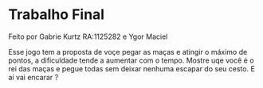 # Trabalho Final 
 Feito por Gabrie Kurtz RA:1125282 e Ygor Maciel

 Esse jogo tem a proposta de voçe pegar as maças e atingir o máximo de pontos, a dificuldade tende a aumentar com o tempo. Mostre uqe você é o rei das maças e pegue todas sem deixar nenhuma escapar do seu cesto. E aí vai encarar ?
